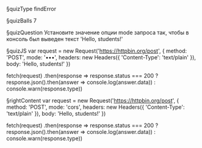 §quizType
findError

§quizBalls
7

§quizQuestion
Установите значение опции  mode  запроса так, чтобы в консоль был выведен текст 'Hello, students!'



§quizJS
var request = new Request('https://httpbin.org/post', {
  method: 'POST',
  mode: '•••',
  headers: new Headers({
    'Content-Type': 'text/plain'
  }),
  body: 'Hello, students!'
})

fetch(request)
  .then(response => response.status === 200
    ? response.json().then(answer => console.log(answer.data))
    : console.warn(response.type))





§rightContent
var request = new Request('https://httpbin.org/post', {
  method: 'POST',
  mode: 'cors',
  headers: new Headers({
    'Content-Type': 'text/plain'
  }),
  body: 'Hello, students!'
})

fetch(request)
  .then(response => response.status === 200
    ? response.json().then(answer => console.log(answer.data))
    : console.warn(response.type))
